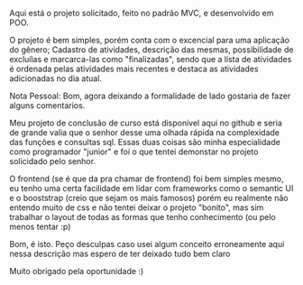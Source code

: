 Aqui está o projeto solicitado, feito no padrão MVC, e desenvolvido em POO.

O projeto é bem simples, porém conta com o excencial para uma aplicação do gênero; Cadastro de atividades, descrição das mesmas, possibilidade de excluílas e marcarca-las como "finalizadas", sendo que a lista de atividades é ordenada pelas atividades mais recentes e destaca as atividades adicionadas no dia atual.

Nota Pessoal:
Bom, agora deixando a formalidade de lado gostaria de fazer alguns comentarios.
 
 Meu projeto de conclusão de curso está disponivel aqui no github e seria de grande valia que o senhor desse uma olhada rápida na complexidade das funções e consultas sql. Essas duas coisas são minha especialidade como programador "junior" e foi o que tentei demonstar no projeto solicidado pelo senhor.
 
 O frontend (se é que da pra chamar de frontend) foi bem simples mesmo, eu tenho uma certa facilidade em lidar com frameworks como o semantic UI e o booststrap (creio que sejam os mais famosos) porém eu realmente não entendo muito de css e não tentei deixar o projeto "bonito", mas sim trabalhar o layout de todas as formas que tenho conhecimento (ou pelo menos tentar :p)
 
 Bom, é isto. Peço desculpas caso usei algum conceito erroneamente aqui nessa descrição mas espero de ter deixado tudo bem claro
 
 Muito obrigado pela oportunidade :)
